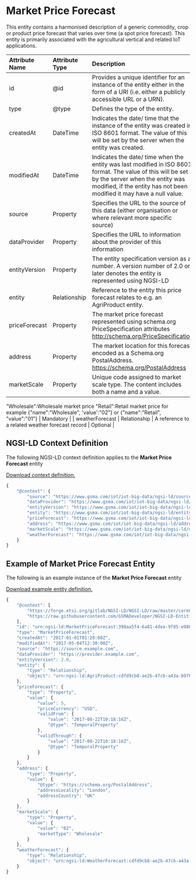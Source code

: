 # Market Price Forecast
This entity contains a harmonised description of a generic commodity, crop or product price forecast that varies over time (a spot price forecast). This entity is primarily associated with the agricultural vertical and related IoT applications.

| Attribute Name | Attribute Type | Description | Constraint |
|:--- |:--- |:--- |:---:|
| id | @id | Provides a unique identifier for an instance of the entity either in the form of a URI (i.e. either a publicly accessible URL or a URN). | Mandatory |
| type | @type | Defines the type of the entity. | Mandatory |
| createdAt | DateTime | Indicates the date/ time that the instance of the entity was created in ISO 8601 format. The value of this will be set by the server when the entity was created. | Mandatory |
| modifiedAt | DateTime | Indicates the date/ time when the entity was last modified in ISO 8601 format. The value of this will be set by the server when the entity was modified, if the entity has not been modified it may have a null value. | Optional |
| source | Property | Specifies the URL to the source of this data (either organisation or where relevant more specific source) | Recommended |
| dataProvider | Property | Specifies the URL to information about the provider of this information | Recommended |
| entityVersion | Property | The entity specification version as a number. A version number of 2.0 or later denotes the entity is represented using NGSI-LD | Recommended |
| entity | Relationship | Reference to the entity this price forecast relates to e.g. an AgriProduct entity. | Mandatory |
| priceForecast | Property | The market price forecast represented using schema.org PriceSpecification attributes http://schema.org/PriceSpecification | Mandatory |
| address | Property | The market location for this forecast encoded as a Schema.org PostalAddress. https://schema.org/PostalAddress | Mandatory |
| marketScale | Property | Unique code assigned to market scale type. The content includes both a name and a value.

 "Wholesale":Wholesale market price 
"Retail":Retail market price for example
{"name":"Wholesale", 'value':"02"}
or
{"name":"Retail", "value":"01"} | Mandatory |
| weatherForecast | Relationship | A reference to a related weather forecast record | Optional |

## NGSI-LD Context Definition
The following NGSI-LD context definition applies to the **Market Price Forecast** entity

[Download context definition.](../examples/Market-Price-Forecast-context.jsonld)

```JavaScript
{
    "@context": {
        "source": "https://www.gsma.com/iot/iot-big-data/ngsi-ld/source",
        "dataProvider": "https://www.gsma.com/iot/iot-big-data/ngsi-ld/dataprovider",
        "entityVersion": "https://www.gsma.com/iot/iot-big-data/ngsi-ld/entityversion",
        "entity": "https://www.gsma.com/iot/iot-big-data/ngsi-ld/entity",
        "priceForecast": "https://www.gsma.com/iot/iot-big-data/ngsi-ld/priceforecast",
        "address": "https://www.gsma.com/iot/iot-big-data/ngsi-ld/address",
        "marketScale": "https://www.gsma.com/iot/iot-big-data/ngsi-ld/marketscale",
        "weatherForecast": "https://www.gsma.com/iot/iot-big-data/ngsi-ld/weatherforecast"
    }
}
```
## Example of Market Price Forecast Entity
The following is an example instance of the **Market Price Forecast** entity

[Download example entity definition.](../examples/Market-Price-Forecast.jsonld)

```JavaScript
{
    "@context": [
        "https://forge.etsi.org/gitlab/NGSI-LD/NGSI-LD/raw/master/coreContext/ngsi-ld-core-context.json",
        "https://raw.githubusercontent.com/GSMADeveloper/NGSI-LD-Entities/master/examples/Market-Price-Forecast-context.jsonld"
    ],
    "id": "urn:ngsi-ld:MarketPriceForecast:398aa5f4-6a81-4dea-9f85-e9869441a257",
    "type": "MarketPriceForecast",
    "createdAt": "2017-01-01T01:20:00Z",
    "modifiedAt": "2017-05-04T12:30:00Z",
    "source": "https://source.example.com",
    "dataProvider": "https://provider.example.com",
    "entityVersion": 2.0,
    "entity": {
        "type": "Relationship",
        "object": "urn:ngsi-ld:AgriProduct:cdfd9cb8-ae2b-47cb-a43a-b9767ffd5c84"
    },
    "priceForecast": {
        "type": "Property",
        "value": {
            "value": 5,
            "priceCurrency": "USD",
            "validFrom": {
                "value": "2017-08-22T10:18:16Z",
                "@type": "TemporalProperty"
            },
            "validThrough": {
                "value": "2017-08-22T10:18:16Z",
                "@type": "TemporalProperty"
            }
        }
    },
    "address": {
        "type": "Property",
        "value": {
            "@type": "https://schema.org/PostalAddress",
            "addressLocality": "London",
            "addressCountry": "UK"
        }
    },
    "marketScale": {
        "type": "Property",
        "value": {
            "value": "02",
            "marketType": "Wholesale"
        }
    },
    "weatherForecast": {
        "type": "Relationship",
        "object": "urn:ngsi-ld:WeatherForecast:cdfd9cb8-ae2b-47cb-a43a-b9767ffd5c85"
    }
}
```
